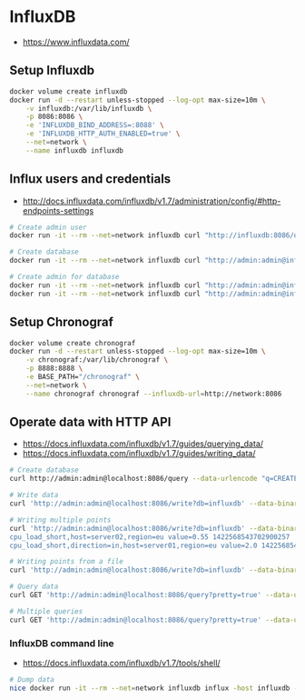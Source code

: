 # InfluxDB
* https://www.influxdata.com/

## Setup Influxdb
```sh
docker volume create influxdb
docker run -d --restart unless-stopped --log-opt max-size=10m \
    -v influxdb:/var/lib/influxdb \
    -p 8086:8086 \
    -e 'INFLUXDB_BIND_ADDRESS=:8088' \
    -e 'INFLUXDB_HTTP_AUTH_ENABLED=true' \
    --net=network \
    --name influxdb influxdb
```

## Influx users and credentials
* http://docs.influxdata.com/influxdb/v1.7/administration/config/#http-endpoints-settings

```sh
# Create admin user
docker run -it --rm --net=network influxdb curl "http://influxdb:8086/query" --data-urlencode "q=CREATE USER admin WITH PASSWORD 'admin' WITH ALL PRIVILEGES"

# Create database
docker run -it --rm --net=network influxdb curl "http://admin:admin@influxdb:8086/query" --data-urlencode "q=CREATE DATABASE influxdb"

# Create admin for database
docker run -it --rm --net=network influxdb curl "http://admin:admin@influxdb:8086/query" --data-urlencode "q=CREATE USER localadmin WITH PASSWORD 'localadmin'"
docker run -it --rm --net=network influxdb curl "http://admin:admin@influxdb:8086/query" --data-urlencode "q=GRANT ALL ON influxdb TO localadmin"
```

## Setup Chronograf
```sh
docker volume create chronograf
docker run -d --restart unless-stopped --log-opt max-size=10m \
    -v chronograf:/var/lib/chronograf \
    -p 8888:8888 \
    -e BASE_PATH="/chronograf" \
    --net=network \
    --name chronograf chronograf --influxdb-url=http://network:8086
```

## Operate data with HTTP API
* https://docs.influxdata.com/influxdb/v1.7/guides/querying_data/
* https://docs.influxdata.com/influxdb/v1.7/guides/writing_data/

```sh
# Create database
curl http://admin:admin@localhost:8086/query --data-urlencode "q=CREATE DATABASE influxdb"

# Write data
curl 'http://admin:admin@localhost:8086/write?db=influxdb' --data-binary 'cpu_load_short,host=server01,region=eu value=0.64 1434055562000000000'

# Writing multiple points
curl 'http://admin:admin@localhost:8086/write?db=influxdb' --data-binary 'cpu_load_short,host=server02 value=0.67
cpu_load_short,host=server02,region=eu value=0.55 1422568543702900257
cpu_load_short,direction=in,host=server01,region=eu value=2.0 1422568543702900257'

# Writing points from a file
curl 'http://admin:admin@localhost:8086/write?db=influxdb' --data-binary @cpu_data.txt

# Query data
curl GET 'http://admin:admin@localhost:8086/query?pretty=true' --data-urlencode "db=influxdb" --data-urlencode "q=SELECT \"value\" FROM \"cpu_load_short\" WHERE \"region\"='eu'"

# Multiple queries
curl GET 'http://admin:admin@localhost:8086/query?pretty=true' --data-urlencode "db=influxdb" --data-urlencode "q=SELECT \"value\" FROM \"cpu_load_short\" WHERE \"region\"='eu';SELECT count(\"value\") FROM \"cpu_load_short\" WHERE \"region\"='eu'"
```

### InfluxDB command line
* https://docs.influxdata.com/influxdb/v1.7/tools/shell/

```sh
# Dump data
nice docker run -it --rm --net=network influxdb influx -host influxdb -database influxdb --username 'admin' -password 'admin' -format=csv -execute "SELECT \"value\" FROM \"cpu_load_short\" WHERE \"region\"='eu'"
```
